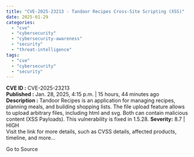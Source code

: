 ```yaml
---
title: "CVE-2025-23213 - Tandoor Recipes Cross-Site Scripting (XSS)"
date: 2025-01-29
categories: 
  - "cve"
  - "cybersecurity"
  - "cybersecurity-awareness"
  - "security"
  - "threat-intelligence"
tags: 
  - "cve"
  - "cybersecurity"
  - "security"
---
```


**CVE ID :** CVE-2025-23213  
**Published :** Jan. 28, 2025, 4:15 p.m. | 15 hours, 44 minutes ago  
**Description :** Tandoor Recipes is an application for managing recipes, planning meals, and building shopping lists. The file upload feature allows to upload arbitrary files, including html and svg. Both can contain malicious content (XSS Payloads). This vulnerability is fixed in 1.5.28. 
**Severity:** 8.7 | HIGH  
Visit the link for more details, such as CVSS details, affected products, timeline, and more...

Go to Source
